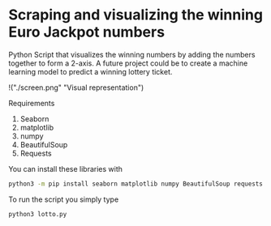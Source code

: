 # Scraping and visualizing the winning Euro Jackpot numbers

Python Script that visualizes the winning numbers by adding the numbers together to form a 2-axis.
A future project could be to create a machine learning model to predict a winning lottery ticket.

!("./screen.png" "Visual representation")

Requirements
1. Seaborn
2. matplotlib
3. numpy
4. BeautifulSoup
5. Requests

You can install these libraries with 

```bash
python3 -m pip install seaborn matplotlib numpy BeautifulSoup requests
```

To run the script you simply type

```bash
python3 lotto.py
```


